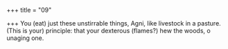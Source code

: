 +++
title = "09"

+++
You (eat) just these unstirrable things, Agni, like livestock in a pasture. (This is your) principle: that your dexterous (flames?) hew the woods, o  unaging one.  